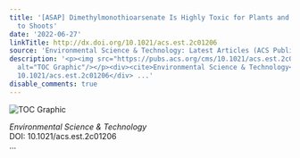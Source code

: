 ```yaml
---
title: '[ASAP] Dimethylmonothioarsenate Is Highly Toxic for Plants and Readily Translocated
  to Shoots'
date: '2022-06-27'
linkTitle: http://dx.doi.org/10.1021/acs.est.2c01206
source: 'Environmental Science & Technology: Latest Articles (ACS Publications)'
description: '<p><img src="https://pubs.acs.org/cms/10.1021/acs.est.2c01206/asset/images/medium/es2c01206_0008.gif"
  alt="TOC Graphic"/></p><div><cite>Environmental Science & Technology</cite></div><div>DOI:
  10.1021/acs.est.2c01206</div> ...'
disable_comments: true
---
```

<p><img src="https://pubs.acs.org/cms/10.1021/acs.est.2c01206/asset/images/medium/es2c01206_0008.gif" alt="TOC Graphic"/></p><div><cite>Environmental Science & Technology</cite></div><div>DOI: 10.1021/acs.est.2c01206</div> ...